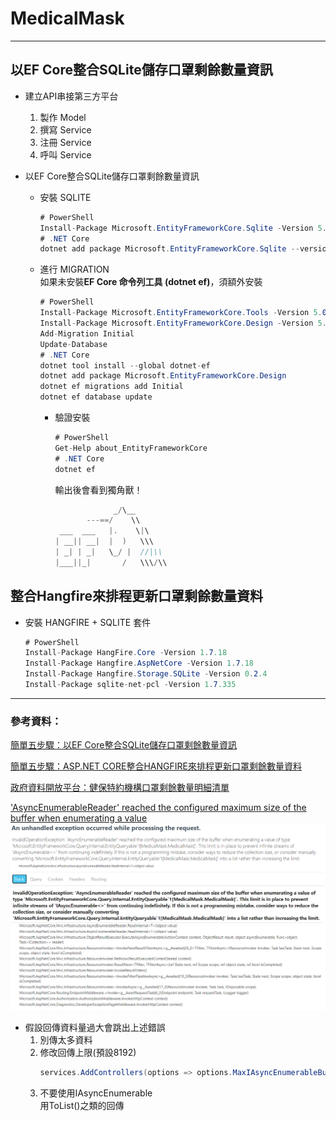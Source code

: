 # MedicalMask
- - -

## 以EF Core整合SQLite儲存口罩剩餘數量資訊  

* 建立API串接第三方平台
    1. 製作 Model
    2. 撰寫 Service
    3. 注冊 Service
    4. 呼叫 Service

* 以EF Core整合SQLite儲存口罩剩餘數量資訊
    * 安裝 SQLITE  
        ```csharp
        # PowerShell
        Install-Package Microsoft.EntityFrameworkCore.Sqlite -Version 5.0.1
        # .NET Core
        dotnet add package Microsoft.EntityFrameworkCore.Sqlite --version 5.0.1
        ```
    * 進行 MIGRATION  
        如果未安裝**EF Core 命令列工具 (dotnet ef)**，須額外安裝
        ```csharp
        # PowerShell
        Install-Package Microsoft.EntityFrameworkCore.Tools -Version 5.0.1
        Install-Package Microsoft.EntityFrameworkCore.Design -Version 5.0.1
        Add-Migration Initial
        Update-Database
        # .NET Core
        dotnet tool install --global dotnet-ef
        dotnet add package Microsoft.EntityFrameworkCore.Design
        dotnet ef migrations add Initial
        dotnet ef database update
        ```
        * 驗證安裝
            ```csharp
            # PowerShell
            Get-Help about_EntityFrameworkCore
            # .NET Core
            dotnet ef 
            ```
            輸出後會看到獨角獸！  
            ```csharp
                         _/\__  
                   ---==/    \\  
             ___  ___   |.    \|\  
            | __|| __|  |  )   \\\  
            | _| | _|   \_/ |  //|\\  
            |___||_|       /   \\\/\\  
            ```  
            

## 整合Hangfire來排程更新口罩剩餘數量資料  
*  安裝 HANGFIRE + SQLITE 套件  
    ```csharp
    # PowerShell
    Install-Package HangFire.Core -Version 1.7.18
    Install-Package Hangfire.AspNetCore -Version 1.7.18
    Install-Package Hangfire.Storage.SQLite -Version 0.2.4
    Install-Package sqlite-net-pcl -Version 1.7.335
    ```
        
    

- - -  
### 參考資料：  
<a href="https://blog.kkbruce.net/2020/02/ef-core-sqlite.html#.X_LWB9j7SUk" target="_blank">簡單五步驟：以EF Core整合SQLite儲存口罩剩餘數量資訊</a>  

<a href="https://blog.kkbruce.net/2020/04/aspnet-core-hangfire-sqlite.html#.X_15Ouj7SUk" target="_blank">
簡單五步驟：ASP.NET CORE整合HANGFIRE來排程更新口罩剩餘數量資料</a>

<a href="https://data.gov.tw/dataset/116285">政府資料開放平台：健保特約機構口罩剩餘數量明細清單</a>  

<a href="https://stackoverflow.com/questions/58986882/asyncenumerablereader-reached-the-configured-maximum-size-of-the-buffer-when-e">'AsyncEnumerableReader' reached the configured maximum size of the buffer when enumerating a value</a>
![](AsyncEnumerableReader%20reached%20the%20configured%20maximum%20size.png)
* 假設回傳資料量過大會跳出上述錯誤
    1. 別傳太多資料
    2. 修改回傳上限(預設8192)
        ```csharp
        services.AddControllers(options => options.MaxIAsyncEnumerableBufferLimit = N)
        ```
    3. 不要使用IAsyncEnumerable  
        用ToList()之類的回傳
